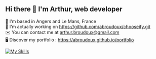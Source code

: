 ## Hi there 👋 I'm Arthur, web developer

📍 I'm based in Angers and Le Mans, France
<br>
🚀 I'm actually working on https://github.com/abroudoux/chooseify.git
<br>
✉️  You can contact me at arthur.broudoux@gmail.com
<br>
🖥️ Discover my portfolio : https://abroudoux.github.io/portfolio
<br>

[![My Skills](https://skillicons.dev/icons?i=js,sass,typescript,react,tailwind,postgres,postman,nestjs,git,bash,nodejs,mongodb,graphql,docker&perline=7)](https://skillicons.dev)
